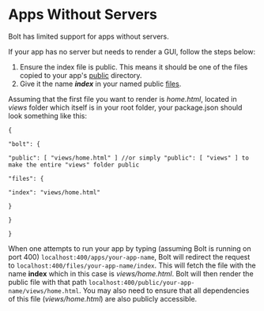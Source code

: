 # Apps Without Servers

Bolt has limited support for apps without servers.

If your app has no server but needs to render a GUI, follow the steps below:

1. Ensure the index file is public. This means it should be one of the files copied to your app's [public](/public.md) directory.
2. Give it the name _**index**_ in your named public [files](/files.md).

Assuming that the first file you want to render is _home.html_, located in _views_ folder which itself is in your root folder, your package.json should look something like this:

`{`

`"bolt": {`

`"public": [ "views/home.html" ] //or simply "public": [ "views" ] to make the entire "views" folder public`

`"files": {`

`"index": "views/home.html"`

`}`

`}`

`}`

When one attempts to run your app by typing \(assuming Bolt is running on port 400\) `localhost:400/apps/your-app-name`, Bolt will redirect the request to `localhost:400/files/your-app-name/index`. This will fetch the file with the name **index** which in this case is _views\/home.html_. Bolt will then render the public file with that path `localhost:400/public/your-app-name/views/home.html`. You may also need to ensure that all dependencies of this file \(_views\/home.html_\) are also publicly accessible.

